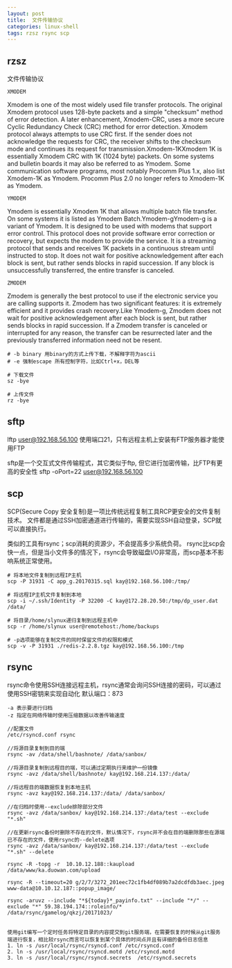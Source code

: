 ```yaml
---
layout: post
title:  文件传输协议
categories: linux-shell
tags: rzsz rsync scp
---
```


## rzsz

文件传输协议

`XMODEM`

Xmodem is one of the most widely used file transfer protocols. The original Xmodem protocol uses 128-byte packets and a simple "checksum" method of error detection. A later enhancement, Xmodem-CRC, uses a more secure Cyclic Redundancy Check (CRC) method for error detection. Xmodem protocol always attempts to use CRC first. If the sender does not acknowledge the requests for CRC, the receiver shifts to the checksum mode and continues its request for transmission.Xmodem-1KXmodem 1K is essentially Xmodem CRC with 1K (1024 byte) packets. On some systems and bulletin boards it may also be referred to as Ymodem. Some communication software programs, most notably Procomm Plus 1.x, also list Xmodem-1K as Ymodem. Procomm Plus 2.0 no longer refers to Xmodem-1K as Ymodem.

`YMODEM`

Ymodem is essentially Xmodem 1K that allows multiple batch file transfer. On some systems it is listed as Ymodem Batch.Ymodem-gYmodem-g is a variant of Ymodem. It is designed to be used with modems that support error control. This protocol does not provide software error correction or recovery, but expects the modem to provide the service. It is a streaming protocol that sends and receives 1K packets in a continuous stream until instructed to stop. It does not wait for positive acknowledgement after each block is sent, but rather sends blocks in rapid succession. If any block is unsuccessfully transferred, the entire transfer is canceled.

`ZMODEM`

Zmodem is generally the best protocol to use if the electronic service you are calling supports it. Zmodem has two significant features: it is extremely efficient and it provides crash recovery.Like Ymodem-g, Zmodem does not wait for positive acknowledgement after each block is sent, but rather sends blocks in rapid succession. If a Zmodem transfer is canceled or interrupted for any reason, the transfer can be resurrected later and the previously transferred information need not be resent.

```shell
# -b binary 用binary的方式上传下载，不解释字符为ascii
# -e 强制escape 所有控制字符，比如Ctrl+x，DEL等

# 下载文件
sz -bye

# 上传文件
rz -bye
```

## sftp
lftp user@192.168.56.100 使用端口21，只有远程主机上安装有FTP服务器才能使用FTP

sftp是一个交互式文件传输程式，其它类似于ftp, 但它进行加密传输，比FTP有更高的安全性
sftp -oPort=22 user@192.168.56.100

## scp
SCP(Secure Copy 安全复制)是一项比传统远程复制工具RCP更安全的文件复制技术。
文件都是通过SSH加密通道进行传输的，需要实现SSH自动登录，SCP就可以直接执行。

类似的工具有rsync；scp消耗的资源少，不会提高多少系统负荷。
rsync比scp会快一点，但是当小文件多的情况下，rsync会导致磁盘I/O非常高，而scp基本不影响系统正常使用。

```shell
# 将本地文件复制到远程IP主机
scp -P 31931 -C app_g.20170315.sql kay@192.168.56.100:/tmp/

# 将远程IP主机文件复制到本地
scp -i ~/.ssh/Identity -P 32200 -C kay@172.28.20.50:/tmp/dp_user.dat /data/

# 将目录/home/slynux递归复制到远程主机中
scp -r /home/slynux user@remotehost:/home/backups

# -p选项能够在复制文件的同时保留文件的权限和模式
scp -v -P 31931 ./redis-2.2.8.tgz kay@192.168.56.100:/tmp
```

## rsync

rsync命令使用SSH连接远程主机，rsync通常会询问SSH连接的密码，可以通过使用SSH密钥来实现自动化
默认端口：873

```shell
-a 表示要进行归档
-z 指定在网络传输时使用压缩数据以改善传输速度

//配置文件
/etc/rsyncd.conf rsync

//将源目录复制到目的端
rsync -av /data/shell/bashnote/ /data/sanbox/

//将源目录复制到远程目的端，可以通过定期执行来维护一份镜像
rsync -avz /data/shell/bashnote/ kay@192.168.214.137:/data/

//将远程目的端数据恢复到本地主机
rsync -avz kay@192.168.214.137:/data/ /data/sanbox/

//在归档时使用--exclude排除部分文件
rsync -avz /data/sanbox/ kay@192.168.214.137:/data/test --exclude "*.sh"

//在更新rsync备份时删除不存在的文件，默认情况下，rsync并不会在目的端删除那些在源端已不存在的文件，使用rsync的--delete选项
rsync -avz /data/sanbox/ kay@192.168.214.137:/data/test --exclude "*.sh" --delete

rsync -R -topg -r  10.10.12.188::kaupload /data/www/ka.duowan.com/upload

rsync -R --timeout=20 g/2/7/3272_201eec72c1fb4df089b7a2dcdfdb3aec.jpeg www-data@10.10.12.187::popup_image/

rsync -aruvz --include "*${today}*_payinfo.txt" --include "*/" --exclude "*" 59.38.194.174::roleinfo/*  /data/rsync/gamelog/qkzj/20171023/


使用git编写一个定时任务将特定目录的内容提交到git服务端，在需要恢复的时候从git服务端进行恢复，相比较rsync而言可以恢复到某个具体的时间点并且有详细的备份日志信息
1. ln -s /usr/local/rsync/rsyncd.conf /etc/rsyncd.conf  
2. ln -s /usr/local/rsync/rsyncd.motd /etc/rsyncd.motd  
3. ln -s /usr/local/rsync/rsyncd.secrets  /etc/rsyncd.secrets  

```